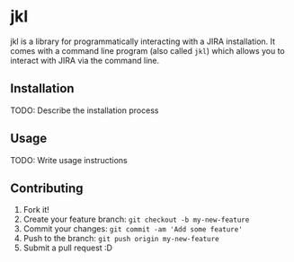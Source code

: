 # jkl
jkl is a library for programmatically interacting with a JIRA installation.  It
comes with a command line program (also called `jkl`) which allows you to
interact with JIRA via the command line.

## Installation

TODO: Describe the installation process

## Usage

TODO: Write usage instructions

## Contributing

1. Fork it!
2. Create your feature branch: `git checkout -b my-new-feature`
3. Commit your changes: `git commit -am 'Add some feature'`
4. Push to the branch: `git push origin my-new-feature`
5. Submit a pull request :D
